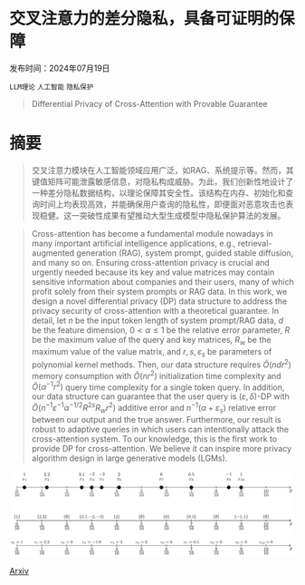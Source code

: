 # 交叉注意力的差分隐私，具备可证明的保障

发布时间：2024年07月19日

`LLM理论` `人工智能` `隐私保护`

> Differential Privacy of Cross-Attention with Provable Guarantee

# 摘要

> 交叉注意力模块在人工智能领域应用广泛，如RAG、系统提示等。然而，其键值矩阵可能泄露敏感信息，对隐私构成威胁。为此，我们创新性地设计了一种差分隐私数据结构，以理论保障其安全性。该结构在内存、初始化和查询时间上均表现高效，并能确保用户查询的隐私性，即便面对恶意攻击也表现稳健。这一突破性成果有望推动大型生成模型中隐私保护算法的发展。

> Cross-attention has become a fundamental module nowadays in many important artificial intelligence applications, e.g., retrieval-augmented generation (RAG), system prompt, guided stable diffusion, and many so on. Ensuring cross-attention privacy is crucial and urgently needed because its key and value matrices may contain sensitive information about companies and their users, many of which profit solely from their system prompts or RAG data. In this work, we design a novel differential privacy (DP) data structure to address the privacy security of cross-attention with a theoretical guarantee. In detail, let $n$ be the input token length of system prompt/RAG data, $d$ be the feature dimension, $0 < α\le 1$ be the relative error parameter, $R$ be the maximum value of the query and key matrices, $R_w$ be the maximum value of the value matrix, and $r,s,ε_s$ be parameters of polynomial kernel methods. Then, our data structure requires $\widetilde{O}(ndr^2)$ memory consumption with $\widetilde{O}(nr^2)$ initialization time complexity and $\widetilde{O}(α^{-1} r^2)$ query time complexity for a single token query. In addition, our data structure can guarantee that the user query is $(ε, δ)$-DP with $\widetilde{O}(n^{-1} ε^{-1} α^{-1/2} R^{2s} R_w r^2)$ additive error and $n^{-1} (α+ ε_s)$ relative error between our output and the true answer. Furthermore, our result is robust to adaptive queries in which users can intentionally attack the cross-attention system. To our knowledge, this is the first work to provide DP for cross-attention. We believe it can inspire more privacy algorithm design in large generative models (LGMs).

![交叉注意力的差分隐私，具备可证明的保障](../../../paper_images/2407.14717/x1.png)

[Arxiv](https://arxiv.org/abs/2407.14717)